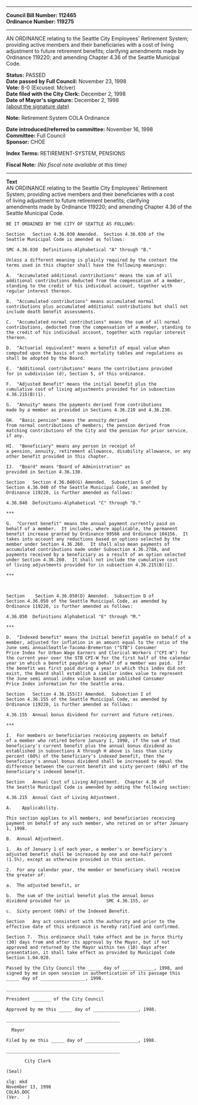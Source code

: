 * * * * *  
  
**Council Bill Number: [](#h0)[](#h2)112465**   
**Ordinance Number: 119275**  
  
* * * * *  
  
AN ORDINANCE relating to the Seattle City Employees' Retirement System; providing active members and their baneficiaries with a cost of living adjustment to future retirement benefits; clarifying amendments made by Ordinance 119220; and amending Chapter 4.36 of the Seattle Municipal Code.  
  
**Status:** PASSED   
**Date passed by Full Council:** November 23, 1998   
**Vote:** 8-0 (Excused: McIver)   
**Date filed with the City Clerk:** December 2, 1998   
**Date of Mayor's signature:** December 2, 1998   
[(about the signature date)](/~public/approvaldate.htm)   
  
**Note:** Retirement System COLA Ordinance  
  
  
**Date introduced/referred to committee:** November 16, 1998   
**Committee:** Full Council   
**Sponsor:** CHOE   
  
**Index Terms:** RETIREMENT-SYSTEM, PENSIONS  
  
**Fiscal Note:** *(No fiscal note available at this time)*  
  
* * * * *  
  
**Text**  
    AN ORDINANCE relating to the Seattle City Employees' Retirement  
    System; providing active members and their beneficiaries with a cost  
    of living adjustment to future retirement benefits; clarifying  
    amendments made by Ordinance 119220; and amending Chapter 4.36 of the  
    Seattle Municipal Code.  
  
    BE IT ORDAINED BY THE CITY OF SEATTLE AS FOLLOWS:  
  
    Section   Section 4.36.030 Amended.  Section 4.36.030 of the  
    Seattle Municipal Code is amended as follows:  
  
    SMC 4.36.030  Definitions-Alphabetical "A" through "B."  
  
    Unless a different meaning is plainly required by the context the  
    terms used in this chapter shall have the following meanings:  
  
    A.  "Accumulated additional contributions" means the sum of all  
    additional contributions deducted from the compensation of a member,  
    standing to the credit of his individual account, together with  
    regular interest thereon.  
  
    B.  "Accumulated contributions" means accumulated normal  
    contributions plus accumulated additional contributions but shall not  
    include death benefit assessments.  
  
    C.  "Accumulated normal contributions" means the sum of all normal  
    contributions, deducted from the compensation of a member, standing to  
    the credit of his individual account, together with regular interest  
    thereon.  
  
    D.  "Actuarial equivalent" means a benefit of equal value when  
    computed upon the basis of such mortality tables and regulations as  
    shall be adopted by the Board.  
  
    E.  "Additional contributions" means the contributions provided  
    for in subdivision (d), Section 5, of this ordinance.  
  
    F.  "Adjusted Benefit" means the initial benefit plus the  
    cumulative cost of living adjustments provided for in subsection  
    4.36.215(B)(1).  
  
    G.  "Annuity" means the payments derived from contributions  
    made by a member as provided in Sections 4.36.210 and 4.36.230.  
  
    GH.  "Basic pension" means the annuity derived  
    from normal contributions of members; the pension derived from  
    matching contributions of the City and the pension for prior service,  
    if any.  
  
    HI.  "Beneficiary" means any person in receipt of  
    a pension, annuity, retirement allowance, disability allowance, or any  
    other benefit provided in this chapter.  
  
    IJ.  "Board" means "Board of Administration" as  
    provided in Section 4.36.130.  
  
    Section   Section 4.36.040(G) Amended.  Subsection G of  
    Section 4.36.040 of the Seattle Municipal Code, as amended by  
    Ordinance 119220, is further amended as follows:  
  
    4.36.040  Definitions-Alphabetical "C" through "D."  
  
    ***  
  
    G.  "Current benefit" means the annual payment currently paid on  
    behalf of a member.  It includes, where applicable, the permanent  
    benefit increase granted by Ordinance 99566 and Ordinance 104156.  It  
    takes into account any reductions based on options selected by the  
    member under Section 4.36.260.  It shall also mean payments of  
    accumulated contributions made under Subsection 4.36.270A, and  
    payments received by a beneficiary as a result of an option selected  
    under Section 4.36.260.  It shall not include the cumulative cost  
    of living adjustments provided for in subsection 4.36.215(B)(1).  
  
    ***  
  
  
  
    Section    Section 4.36.050(D) Amended.  Subsection D of  
    Section 4.36.050 of the Seattle Municipal Code, as amended by  
    Ordinance 119220, is further amended as follows:  
  
    4.36.050  Definitions Alphabetical "E" through "M."  
  
    ***  
  
    D.  "Indexed benefit" means the initial benefit payable on behalf of a  
    member, adjusted for inflation in an amount equal to the ratio of the  
    June semi annualSeattle-Tacoma-Bremerton ("STB") Consumer  
    Price Index for Urban Wage Earners and Clerical Workers ("CPI-W") for  
    the current year over the STB CPI-W for the first half of the calendar  
    year in which a benefit payable on behalf of a member was paid.  If  
    the benefit was first paid during a year in which this index did not  
    exist, the Board shall establish a similar index value to represent  
    the June semi annual index value based on published Consumer  
    Price Index information for the Seattle area.  
  
    Section   Section 4.36.155(I) Amended.  Subsection I of  
    Section 4.36.155 of the Seattle Municipal Code, as amended by  
    Ordinance 119220, is further amended as follows:   
  
    4.36.155  Annual bonus dividend for current and future retirees.  
  
    ***  
  
    I.  For members or beneficiaries receiving payments on behalf  
    of a member who retired before January 1, 1998, if the sum of that  
    beneficiary's current benefit plus the annual bonus dividend as  
    established in subsections A through H above is less than sixty  
    percent (60%) of the beneficiary's indexed benefit, then the  
    beneficiary's annual bonus dividend shall be increased to equal the  
    difference between the current benefit and sixty percent (60%) of the  
    beneficiary's indexed benefit.  
  
    Section   Annual Cost of Living Adjustment.  Chapter 4.36 of  
    the Seattle Municipal Code is amended by adding the following section:  
  
    4.36.215  Annual Cost of Living Adjustment.  
  
    A.    Applicability.  
  
    This section applies to all members, and beneficiaries receiving  
    payment on behalf of any such member, who retired on or after January  
    1, 1998.  
  
    B.  Annual Adjustment.  
  
    1.  As of January 1 of each year, a member's or beneficiary's  
    adjusted benefit shall be increased by one and one-half percent  
    (1.5%), except as otherwise provided in this section.  
  
    2.  For any calendar year, the member or beneficiary shall receive  
    the greater of:  
  
    a.  The adjusted benefit, or  
  
    b.  The sum of the initial benefit plus the annual bonus  
    dividend provided for in              SMC 4.36.155, or  
  
    c.  Sixty percent (60%) of the Indexed Benefit.  
  
    Section   Any act consistent with the authority and prior to the  
    effective date of this ordinance is hereby ratified and confirmed.  
  
    Section 7.  This ordinance shall take effect and be in force thirty  
    (30) days from and after its approval by the Mayor, but if not  
    approved and returned by the Mayor within ten (10) days after  
    presentation, it shall take effect as provided by Municipal Code  
    Section 1.04.020.  
  
    Passed by the City Council the _____ day of ____________, 1998, and  
    signed by me in open session in authentication of its passage this  
    _____ day of _________________, 1998.  
  
    _____________________________________  
  
    President _______ of the City Council  
  
    Approved by me this _____ day of _________________, 1998.  
  
    ___________________________________________  
  
      Mayor  
  
    Filed by me this _____ day of ____________________, 1998.  
  
    ___________________________________________  
  
           City Clerk  
  
    (Seal)  
  
    slg: mkd  
    November 13, 1998  
    COLA5.DOC  
    (Ver.   )  
